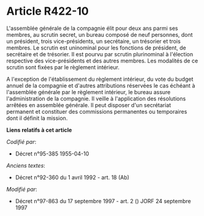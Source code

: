 # Article R422-10

L'assemblée générale de la compagnie élit pour deux ans parmi ses membres, au scrutin secret, un bureau composé de neuf
personnes, dont un président, trois vice-présidents, un secrétaire, un trésorier et trois membres. Le scrutin est uninominal
pour les fonctions de président, de secrétaire et de trésorier. Il est pourvu par scrutin plurinominal à l'élection
respective des vice-présidents et des autres membres. Les modalités de ce scrutin sont fixées par le règlement intérieur.

A l'exception de l'établissement du règlement intérieur, du vote du budget annuel de la compagnie et d'autres attributions
réservées le cas échéant à l'assemblée générale par le règlement intérieur, le bureau assure l'administration de la
compagnie. Il veille à l'application des résolutions arrêtées en assemblée générale. Il peut disposer d'un secrétariat
permanent et constituer des commissions permanentes ou temporaires dont il définit la mission.

**Liens relatifs à cet article**

_Codifié par_:

  - Décret n°95-385 1955-04-10

_Anciens textes_:

  - Décret n°92-360 du 1 avril 1992 - art. 18 (Ab)

_Modifié par_:

  - Décret n°97-863 du 17 septembre 1997 - art. 2 () JORF 24 septembre 1997
